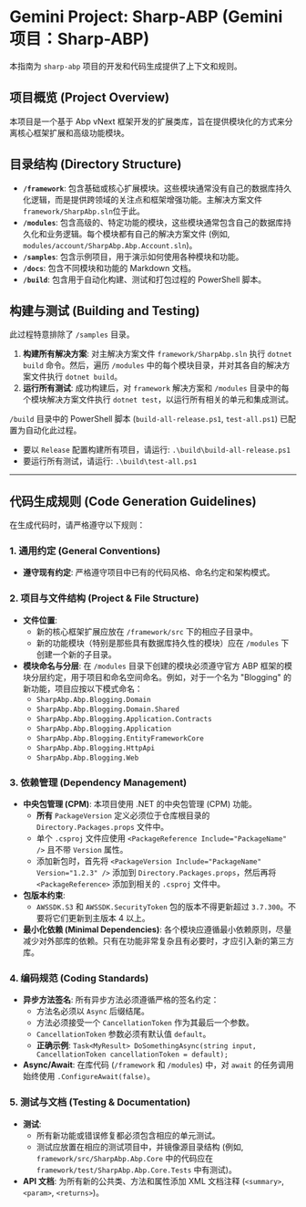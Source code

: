 # Gemini Project: Sharp-ABP (Gemini项目：Sharp-ABP)

本指南为 `sharp-abp` 项目的开发和代码生成提供了上下文和规则。

## 项目概览 (Project Overview)

本项目是一个基于 Abp vNext 框架开发的扩展类库，旨在提供模块化的方式来分离核心框架扩展和高级功能模块。

## 目录结构 (Directory Structure)

- **`/framework`**: 包含基础或核心扩展模块。这些模块通常没有自己的数据库持久化逻辑，而是提供跨领域的关注点和框架增强功能。主解决方案文件 `framework/SharpAbp.sln`位于此。
- **`/modules`**: 包含高级的、特定功能的模块，这些模块通常包含自己的数据库持久化和业务逻辑。每个模块都有自己的解决方案文件 (例如, `modules/account/SharpAbp.Abp.Account.sln`)。
- **`/samples`**: 包含示例项目，用于演示如何使用各种模块和功能。
- **`/docs`**: 包含不同模块和功能的 Markdown 文档。
- **`/build`**: 包含用于自动化构建、测试和打包过程的 PowerShell 脚本。

## 构建与测试 (Building and Testing)

此过程特意排除了 `/samples` 目录。

1.  **构建所有解决方案**: 对主解决方案文件 `framework/SharpAbp.sln` 执行 `dotnet build` 命令。然后，遍历 `/modules` 中的每个模块目录，并对其各自的解决方案文件执行 `dotnet build`。
2.  **运行所有测试**: 成功构建后，对 `framework` 解决方案和 `/modules` 目录中的每个模块解决方案文件执行 `dotnet test`，以运行所有相关的单元和集成测试。

`/build` 目录中的 PowerShell 脚本 (`build-all-release.ps1`, `test-all.ps1`) 已配置为自动化此过程。

-   要以 `Release` 配置构建所有项目，请运行: `.\build\build-all-release.ps1`
-   要运行所有测试，请运行: `.\build\test-all.ps1`

---

## 代码生成规则 (Code Generation Guidelines)

在生成代码时，请严格遵守以下规则：

### 1. 通用约定 (General Conventions)

- **遵守现有约定**: 严格遵守项目中已有的代码风格、命名约定和架构模式。

### 2. 项目与文件结构 (Project & File Structure)

- **文件位置**: 
    - 新的核心框架扩展应放在 `/framework/src` 下的相应子目录中。
    - 新的功能模块（特别是那些具有数据库持久性的模块）应在 `/modules` 下创建一个新的子目录。
- **模块命名与分层**: 在 `/modules` 目录下创建的模块必须遵守官方 ABP 框架的模块分层约定，用于项目和命名空间命名。例如，对于一个名为 "Blogging" 的新功能，项目应按以下模式命名：
    - `SharpAbp.Abp.Blogging.Domain`
    - `SharpAbp.Abp.Blogging.Domain.Shared`
    - `SharpAbp.Abp.Blogging.Application.Contracts`
    - `SharpAbp.Abp.Blogging.Application`
    - `SharpAbp.Abp.Blogging.EntityFrameworkCore`
    - `SharpAbp.Abp.Blogging.HttpApi`
    - `SharpAbp.Abp.Blogging.Web`

### 3. 依赖管理 (Dependency Management)

- **中央包管理 (CPM)**: 本项目使用 .NET 的中央包管理 (CPM) 功能。
    - **所有** `PackageVersion` 定义必须位于仓库根目录的 `Directory.Packages.props` 文件中。
    - 单个 `.csproj` 文件应使用 `<PackageReference Include="PackageName" />` 且不带 `Version` 属性。
    - 添加新包时，首先将 `<PackageVersion Include="PackageName" Version="1.2.3" />` 添加到 `Directory.Packages.props`，然后再将 `<PackageReference>` 添加到相关的 `.csproj` 文件中。
- **包版本约束**: 
    - `AWSSDK.S3` 和 `AWSSDK.SecurityToken` 包的版本不得更新超过 `3.7.300`。不要将它们更新到主版本 4 以上。
- **最小化依赖 (Minimal Dependencies)**: 各个模块应遵循最小依赖原则，尽量减少对外部库的依赖。只有在功能非常复杂且有必要时，才应引入新的第三方库。

### 4. 编码规范 (Coding Standards)

- **异步方法签名**: 所有异步方法必须遵循严格的签名约定：
    - 方法名必须以 `Async` 后缀结尾。
    - 方法必须接受一个 `CancellationToken` 作为其最后一个参数。
    - `CancellationToken` 参数必须有默认值 `default`。
    - **正确示例**: `Task<MyResult> DoSomethingAsync(string input, CancellationToken cancellationToken = default);`
- **Async/Await**: 在库代码 (`/framework` 和 `/modules`) 中，对 `await` 的任务调用始终使用 `.ConfigureAwait(false)`。

### 5. 测试与文档 (Testing & Documentation)

- **测试**: 
    - 所有新功能或错误修复都必须包含相应的单元测试。
    - 测试应放置在相应的测试项目中，并镜像源目录结构 (例如, `framework/src/SharpAbp.Abp.Core` 中的代码应在 `framework/test/SharpAbp.Abp.Core.Tests` 中有测试)。
- **API 文档**: 为所有新的公共类、方法和属性添加 XML 文档注释 (`<summary>`, `<param>`, `<returns>`)。
